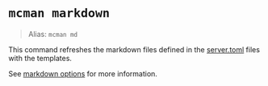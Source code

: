 # `mcman markdown`

> Alias: `mcman md`

This command refreshes the markdown files defined in the [server.toml](../reference/types/markdown-options) files with the templates.

See [markdown options](../reference/types/markdown-options) for more information.
